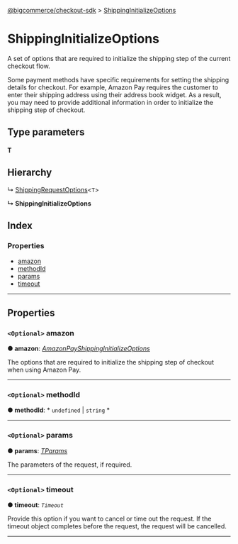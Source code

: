 [@bigcommerce/checkout-sdk](../README.md) > [ShippingInitializeOptions](../interfaces/shippinginitializeoptions.md)

# ShippingInitializeOptions

A set of options that are required to initialize the shipping step of the current checkout flow.

Some payment methods have specific requirements for setting the shipping details for checkout. For example, Amazon Pay requires the customer to enter their shipping address using their address book widget. As a result, you may need to provide additional information in order to initialize the shipping step of checkout.

## Type parameters

#### T 
## Hierarchy

↳  [ShippingRequestOptions](shippingrequestoptions.md)<`T`>

**↳ ShippingInitializeOptions**

## Index

### Properties

* [amazon](shippinginitializeoptions.md#amazon)
* [methodId](shippinginitializeoptions.md#methodid)
* [params](shippinginitializeoptions.md#params)
* [timeout](shippinginitializeoptions.md#timeout)

---

## Properties

<a id="amazon"></a>

### `<Optional>` amazon

**● amazon**: *[AmazonPayShippingInitializeOptions](amazonpayshippinginitializeoptions.md)*

The options that are required to initialize the shipping step of checkout when using Amazon Pay.

___
<a id="methodid"></a>

### `<Optional>` methodId

**● methodId**: * `undefined` &#124; `string`
*

___
<a id="params"></a>

### `<Optional>` params

**● params**: *[TParams]()*

The parameters of the request, if required.

___
<a id="timeout"></a>

### `<Optional>` timeout

**● timeout**: *`Timeout`*

Provide this option if you want to cancel or time out the request. If the timeout object completes before the request, the request will be cancelled.

___

